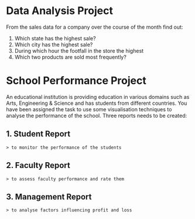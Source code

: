 # Data Analysis Project
From the sales data for a company over the course of the month find out:
1. Which state has the highest sale?
2. Which city has the highest sale?
3. During which hour the footfall in the store the highest
4. Which two products are sold most frequently?

# School Performance Project
An educational institution is providing education in various domains such as Arts, Engineering & Science
and has students from different countries. You have been assigned the task to use some
visualisation techniques to analyse the performance of the school. Three reports needs
to be created:
## 1. Student Report
    > to monitor the performance of the students

## 2. Faculty Report
    > to assess faculty performance and rate them

## 3. Management Report
    > to analyse factors influencing profit and loss
